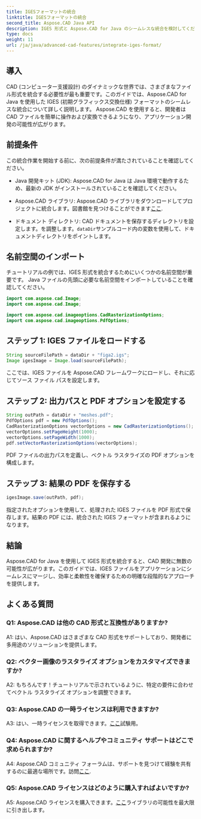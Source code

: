 ```yaml
---
title: IGESフォーマットの統合
linktitle: IGESフォーマットの統合
second_title: Aspose.CAD Java API
description: IGES 形式と Aspose.CAD for Java のシームレスな統合を検討してください。ステップバイステップのガイドに従って、Aspose.CAD の機能を活用して CAD 開発エクスペリエンスを向上させてください。
type: docs
weight: 11
url: /ja/java/advanced-cad-features/integrate-iges-format/
---
```

## 導入

CAD (コンピューター支援設計) のダイナミックな世界では、さまざまなファイル形式を統合する必要性が最も重要です。このガイドでは、Aspose.CAD for Java を使用した IGES (初期グラフィックス交換仕様) フォーマットのシームレスな統合について詳しく説明します。 Aspose.CAD を使用すると、開発者は CAD ファイルを簡単に操作および変換できるようになり、アプリケーション開発の可能性が広がります。

## 前提条件

この統合作業を開始する前に、次の前提条件が満たされていることを確認してください。

- Java 開発キット (JDK): Aspose.CAD for Java は Java 環境で動作するため、最新の JDK がインストールされていることを確認してください。

-  Aspose.CAD ライブラリ: Aspose.CAD ライブラリをダウンロードしてプロジェクトに統合します。図書館を見つけることができます[ここ](https://releases.aspose.com/cad/java/).

- ドキュメント ディレクトリ: CAD ドキュメントを保存するディレクトリを設定します。を調整します。`dataDir`サンプルコード内の変数を使用して、ドキュメントディレクトリをポイントします。

## 名前空間のインポート

チュートリアルの例では、IGES 形式を統合するためにいくつかの名前空間が重要です。 Java ファイルの先頭に必要な名前空間をインポートしていることを確認してください。

```java
import com.aspose.cad.Image;
import com.aspose.cad.Image;

import com.aspose.cad.imageoptions.CadRasterizationOptions;
import com.aspose.cad.imageoptions.PdfOptions;
```

## ステップ 1: IGES ファイルをロードする

```java
String sourceFilePath = dataDir + "figa2.igs";
Image igesImage = Image.load(sourceFilePath);
```

ここでは、IGES ファイルを Aspose.CAD フレームワークにロードし、それに応じてソース ファイル パスを設定します。

## ステップ 2: 出力パスと PDF オプションを設定する

```java
String outPath = dataDir + "meshes.pdf";
PdfOptions pdf = new PdfOptions();
CadRasterizationOptions vectorOptions = new CadRasterizationOptions();
vectorOptions.setPageHeight(1000);
vectorOptions.setPageWidth(1000);
pdf.setVectorRasterizationOptions(vectorOptions);
```

PDF ファイルの出力パスを定義し、ベクトル ラスタライズの PDF オプションを構成します。

## ステップ 3: 結果の PDF を保存する

```java
igesImage.save(outPath, pdf);
```

指定されたオプションを使用して、処理された IGES ファイルを PDF 形式で保存します。結果の PDF には、統合された IGES フォーマットが含まれるようになります。

## 結論

Aspose.CAD for Java を使用して IGES 形式を統合すると、CAD 開発に無数の可能性が広がります。このガイドでは、IGES ファイルをアプリケーションにシームレスにマージし、効率と柔軟性を確保するための明確な段階的なアプローチを提供します。

## よくある質問

### Q1: Aspose.CAD は他の CAD 形式と互換性がありますか?

A1: はい、Aspose.CAD はさまざまな CAD 形式をサポートしており、開発者に多用途のソリューションを提供します。

### Q2: ベクター画像のラスタライズ オプションをカスタマイズできますか?

A2: もちろんです！チュートリアルで示されているように、特定の要件に合わせてベクトル ラスタライズ オプションを調整できます。

### Q3: Aspose.CAD の一時ライセンスは利用できますか?

 A3: はい、一時ライセンスを取得できます。[ここ](https://purchase.aspose.com/temporary-license/)試験用。

### Q4: Aspose.CAD に関するヘルプやコミュニティ サポートはどこで求められますか?

 A4: Aspose.CAD コミュニティ フォーラムは、サポートを見つけて経験を共有するのに最適な場所です。訪問[ここ](https://forum.aspose.com/c/cad/19).

### Q5: Aspose.CAD ライセンスはどのように購入すればよいですか?

 A5: Aspose.CAD ライセンスを購入できます。[ここ](https://purchase.aspose.com/buy)ライブラリの可能性を最大限に引き出します。